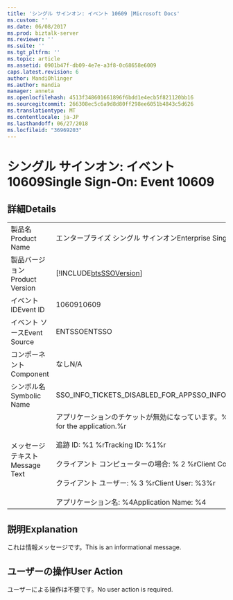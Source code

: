 ```yaml
---
title: 'シングル サインオン: イベント 10609 |Microsoft Docs'
ms.custom: ''
ms.date: 06/08/2017
ms.prod: biztalk-server
ms.reviewer: ''
ms.suite: ''
ms.tgt_pltfrm: ''
ms.topic: article
ms.assetid: 0901b47f-db09-4e7e-a3f8-0c68658e6009
caps.latest.revision: 6
author: MandiOhlinger
ms.author: mandia
manager: anneta
ms.openlocfilehash: 4513f348601661896f6bdd1e4ecb5f821120bb16
ms.sourcegitcommit: 266308ec5c6a9d8d80ff298ee6051b4843c5d626
ms.translationtype: MT
ms.contentlocale: ja-JP
ms.lasthandoff: 06/27/2018
ms.locfileid: "36969203"
---
```

# <a name="single-sign-on-event-10609"></a><span data-ttu-id="12825-102">シングル サインオン: イベント 10609</span><span class="sxs-lookup"><span data-stu-id="12825-102">Single Sign-On: Event 10609</span></span>
## <a name="details"></a><span data-ttu-id="12825-103">詳細</span><span class="sxs-lookup"><span data-stu-id="12825-103">Details</span></span>  
  
|                 |                                                                                                                                                                                  |
|-----------------|----------------------------------------------------------------------------------------------------------------------------------------------------------------------------------|
|  <span data-ttu-id="12825-104">製品名</span><span class="sxs-lookup"><span data-stu-id="12825-104">Product Name</span></span>   |                                                                            <span data-ttu-id="12825-105">エンタープライズ シングル サインオン</span><span class="sxs-lookup"><span data-stu-id="12825-105">Enterprise Single Sign-On</span></span>                                                                             |
| <span data-ttu-id="12825-106">製品バージョン</span><span class="sxs-lookup"><span data-stu-id="12825-106">Product Version</span></span> |                                                            [!INCLUDE[btsSSOVersion](../includes/btsssoversion-md.md)]                                                            |
|    <span data-ttu-id="12825-107">イベント ID</span><span class="sxs-lookup"><span data-stu-id="12825-107">Event ID</span></span>     |                                                                                      <span data-ttu-id="12825-108">10609</span><span class="sxs-lookup"><span data-stu-id="12825-108">10609</span></span>                                                                                       |
|  <span data-ttu-id="12825-109">イベント ソース</span><span class="sxs-lookup"><span data-stu-id="12825-109">Event Source</span></span>   |                                                                                      <span data-ttu-id="12825-110">ENTSSO</span><span class="sxs-lookup"><span data-stu-id="12825-110">ENTSSO</span></span>                                                                                      |
|    <span data-ttu-id="12825-111">コンポーネント</span><span class="sxs-lookup"><span data-stu-id="12825-111">Component</span></span>    |                                                                                       <span data-ttu-id="12825-112">なし</span><span class="sxs-lookup"><span data-stu-id="12825-112">N/A</span></span>                                                                                        |
|  <span data-ttu-id="12825-113">シンボル名</span><span class="sxs-lookup"><span data-stu-id="12825-113">Symbolic Name</span></span>  |                                                                        <span data-ttu-id="12825-114">SSO_INFO_TICKETS_DISABLED_FOR_APP</span><span class="sxs-lookup"><span data-stu-id="12825-114">SSO_INFO_TICKETS_DISABLED_FOR_APP</span></span>                                                                         |
|  <span data-ttu-id="12825-115">メッセージ テキスト</span><span class="sxs-lookup"><span data-stu-id="12825-115">Message Text</span></span>   | <span data-ttu-id="12825-116">アプリケーションのチケットが無効になっています。%r</span><span class="sxs-lookup"><span data-stu-id="12825-116">Tickets have been disabled for the application.%r</span></span><br /><br /> <span data-ttu-id="12825-117">追跡 ID: %1 %r</span><span class="sxs-lookup"><span data-stu-id="12825-117">Tracking ID: %1%r</span></span><br /><br /> <span data-ttu-id="12825-118">クライアント コンピューターの場合: % 2 %r</span><span class="sxs-lookup"><span data-stu-id="12825-118">Client Computer: %2%r</span></span><br /><br /> <span data-ttu-id="12825-119">クライアント ユーザー: % 3 %r</span><span class="sxs-lookup"><span data-stu-id="12825-119">Client User: %3%r</span></span><br /><br /> <span data-ttu-id="12825-120">アプリケーション名: %4</span><span class="sxs-lookup"><span data-stu-id="12825-120">Application Name: %4</span></span> |
  
## <a name="explanation"></a><span data-ttu-id="12825-121">説明</span><span class="sxs-lookup"><span data-stu-id="12825-121">Explanation</span></span>  
 <span data-ttu-id="12825-122">これは情報メッセージです。</span><span class="sxs-lookup"><span data-stu-id="12825-122">This is an informational message.</span></span>  
  
## <a name="user-action"></a><span data-ttu-id="12825-123">ユーザーの操作</span><span class="sxs-lookup"><span data-stu-id="12825-123">User Action</span></span>  
 <span data-ttu-id="12825-124">ユーザーによる操作は不要です。</span><span class="sxs-lookup"><span data-stu-id="12825-124">No user action is required.</span></span>